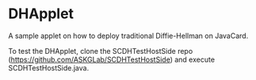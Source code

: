 # DHApplet
A sample applet on how to deploy traditional Diffie-Hellman on JavaCard.

To test the DHApplet, clone the SCDHTestHostSide repo (https://github.com/ASKGLab/SCDHTestHostSide) and execute SCDHTestHostSide.java.
